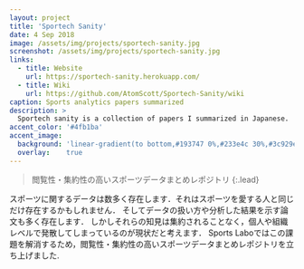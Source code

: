 ```yaml
---
layout: project
title: 'Sportech Sanity'
date: 4 Sep 2018
image: /assets/img/projects/sportech-sanity.jpg
screenshot: /assets/img/projects/sportech-sanity.jpg
links:
  - title: Website
    url: https://sportech-sanity.herokuapp.com/
  - title: Wiki
    url: https://github.com/AtomScott/Sportech-Sanity/wiki
caption: Sports analytics papers summarized
description: >
  Sportech sanity is a collection of papers I summarized in Japanese.
accent_color: '#4fb1ba'
accent_image:
  background: 'linear-gradient(to bottom,#193747 0%,#233e4c 30%,#3c929e 50%,#d5d5d4 70%,#cdccc8 100%)'
  overlay:    true
---
```


> 閲覧性・集約性の高いスポーツデータまとめレポジトリ
{:.lead}

スポーツに関するデータは数多く存在します．それはスポーツを愛する人と同じだけ存在するかもしれません． そしてデータの扱い方や分析した結果を示す論文も多く存在します． しかしそれらの知見は集約されることなく，個人や組織レベルで発散してしまっているのが現状だと考えます． Sports Laboではこの課題を解消するため，閲覧性・集約性の高いスポーツデータまとめレポジトリを立ち上げました.




